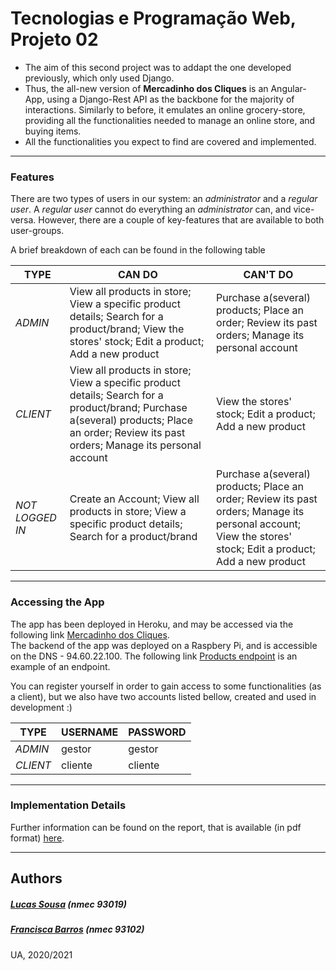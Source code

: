 # Tecnologias e Programação Web, Projeto 02
- The aim of this second project was to addapt the one developed previously, which only used Django.
- Thus, the all-new version of **Mercadinho dos Cliques** is an Angular-App, using a Django-Rest API as the backbone for the majority of interactions. Similarly to before, it emulates an online grocery-store, providing all the functionalities needed to manage an online store, and buying items.
- All the functionalities you expect to find are covered and implemented.

<hr />

### Features
There are two types of users in our system: an *administrator* and a *regular user*. A *regular user* cannot do everything an *administrator* can, and vice-versa. However, there are a couple of key-features that are available to both user-groups.

A brief breakdown of each can  be found in the following table

| TYPE    | CAN DO | CAN'T DO |
| ------- | -------- | -------- |
| *ADMIN* | View all products in store; View a specific product details; Search for a product/brand; View the stores' stock; Edit a product; Add a new product | Purchase a(several) products; Place an order; Review its past orders; Manage its personal account |
| *CLIENT* | View all products in store; View a specific product details; Search for a product/brand; Purchase a(several) products; Place an order; Review its past orders; Manage its personal account | View the stores' stock; Edit a product; Add a new product |
| *NOT LOGGED IN* | Create an Account; View all products in store; View a specific product details; Search for a product/brand | Purchase a(several) products; Place an order; Review its past orders; Manage its personal account; View the stores' stock; Edit a product; Add a new product

<hr />

### Accessing the App
The app has been deployed in Heroku, and may be accessed via the following link [Mercadinho dos Cliques](https://tpw-angular-frontend.herokuapp.com/).<br>
The backend of the app was deployed on a Raspbery Pi, and is accessible on the DNS - 94.60.22.100. The following link [Products endpoint](http://94.60.22.100/ws/products) is an example of an endpoint.

You can register yourself in order to gain access to some functionalities (as a client), but we also have two accounts listed bellow, created and used in development :) 

| TYPE | USERNAME | PASSWORD |
| ---- | -------- | -------- |
| *ADMIN* | gestor | gestor |
| *CLIENT* | cliente | cliente |


<hr />

### Implementation Details
Further information can be found on the report, that is available (in pdf format) [here](https://github.com/itskikat/tpw_project02/blob/main/TPW_Report.pdf).

----------
## Authors
##### [Lucas Sousa](https://github.com/l-sousa/) (nmec 93019)
##### [Francisca Barros](https://github.com/itskikat/) (nmec 93102)

UA, 2020/2021
